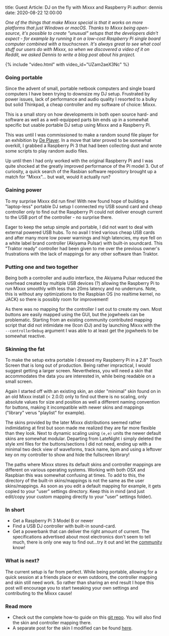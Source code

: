 title: Guest Article: DJ on the fly with Mixxx and Raspberry Pi
author: dennis
date: 2020-08-22 12:00:00

*One of the things that make Mixxx special is that it works on more platforms that just Windows or macOS.*
*Thanks to Mixxx being open-source, it's possible to create "unusual" setups that the developers didn't expect - for example by running it on a low-cost Raspberry Pi single board computer combined with a touchscreen.*
*It's always great to see what cool stuff our users do with Mixxx, so when we discovered a video of it on Reddit, we asked Dennis to write a blog post about his project.*

{% include "video.html" with video_id="UZam2aeX3Nc" %}

### Going portable

Since the advent of small, portable netbook computers and single board computers I have been trying to downsize my DJ setup.
Frustrated by power issues, lack of performance and audio quality I resorted to a bulky but solid Thinkpad, a cheap controller and my software of choice: Mixxx.

This is a small story on how developments in both open source hard- and software as well as a well-equipped parts bin ends up in a somewhat specific but usable portable DJ setup using Mixxx and a Raspberry Pi.

This was until I was commissioned to make a random sound file player for an exhibition by [De Player](https://www.deplayer.nl/).
In a move that later proved to be somewhat overkill, I grabbed a Raspberry Pi 3 that had been collecting dust and wrote some scripts to play random audio files.

Up until then I had only worked with the original Raspberry Pi and I was quite shocked at the greatly improved performance of the Pi model 3.
Out of curiosity, a quick search of the Rasbian software repository brought up a match for "Mixxx"... but wait, would it actually run?

### Gaining power

To my surprise Mixxx did run fine!
With new found hope of building a "laptop-less" portable DJ setup I connected my USB sound card and cheap controller only to find out the Raspberry Pi could not deliver enough current to the USB port of the controller - no surprise there.

Eager to keep the setup simple and portable, I did not want to deal with external powered USB hubs.
To no avail I tried various cheap USB cards and after many more low power warnings and high latencies, my eye fell on a white label brand controller (Akiyama Pulsar) with built-in soundcard.
This "Traktor ready" controller had been given to me over the previous owner's frustrations with the lack of mappings for any other software than Traktor.

### Putting one and two together

Being both a controller and audio interface, the Akiyama Pulsar reduced the overhead created by multiple USB devices (?) allowing the Raspberry Pi to run Mixxx smoothly with less than 20ms latency and no underruns.
Note, this is without any optimizations to the Raspbian OS (no realtime kernel, no JACK) so there is possibly room for improvement!

As there was no mapping for the controller I set out to create my own.
Most buttons are easily mapped using the GUI, but the jogwheels can be problematic.
Starting from an existing community contributed mapping script that did not intimidate me (Icon iDJ) and by launching Mixxx with the `--controllerDebug` argument I was able to at least get the jogwheels to be somewhat reactive.

### Skinning the fat

To make the setup extra portable I dressed my Raspberry Pi in a 2.8" Touch Screen that is long out of production.
Being rather impractical, I would suggest getting a larger screen.
Nevertheless, you will need a skin that accommodates the data you are interested in, while being readable on a small screen.

Again I started off with an existing skin, an older "minimal" skin found on in an old Mixxx install (< 2.0.0) only to find out there is no scaling, only absolute values for size and position as well a different naming convention for buttons, making it incompatible with newer skins and mappings ("library" verus "playlist" for example).

The skins provided by the later Mixxx distributions seemed rather indimidating at first but soon made me realized they are far more flexible than they look.
Next to dynamic scaling using `(e,e)` units the newer default skins are somewhat modular.
Departing from LateNight i simply deleted the style xml files for the buttons/sections I did not need, ending up with a minimal two deck view of waveforms, track name, bpm and using a leftover key on my controller to show and hide the fullscreen library!

The paths where Mixxx stores its default skins and controller mappings are different on various operating systems.
Working with both OSX and Raspbian this was somewhat confusing at times.
To add to this, the directory of the built-in skins/mappings is not the same as the user skins/mappings.
As soon as you edit a default mapping for example, it gets copied to your "user" settings directory.
Keep this in mind (and just edit/copy your custom mapping directly to your "user" settings folder).

### In short

* Get a Raspberry Pi 3 Model B or newer
* Find a USB DJ controller with built-in sound-card.
* Get a powerbank that can deliver the right amount of current.
  The specifications advertised about most electronics don't seem to tell much, there is only one way to find out...try it out and let the [community](https://mixxx.zulipchat.com/) know!

### What is next?

The current setup is far from perfect. While being portable, allowing for a quick session at a friends place or even outdoors, the controller mapping and skin still need work.
So rather than sharing an end result I hope this post will encourage you to start tweaking your own settings and contributing to the Mixxx cause!

### Read more

* Check out the complete how-to guide on this [git repo](https://github.com/dennisdebel/pi_dj). You will also find the skin and controller mapping there.
* A separate post for the skin I modified can be found [here](https://mixxx.discourse.group/t/skin-for-small-screens-wip/19607/5).
